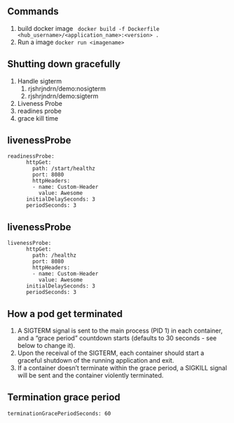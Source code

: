 ## Commands
1. build docker image
    ` docker build -f Dockerfile <hub_username>/<application_name>:<version> .`
2. Run a image
    `docker run <imagename>`
    
## Shutting down gracefully
1. Handle sigterm
    1. rjshrjndrn/demo:nosigterm
    2. rjshrjndrn/demo:sigterm
2. Liveness Probe
3. readines probe
4. grace kill time

## livenessProbe
```
readinessProbe:
      httpGet:
        path: /start/healthz
        port: 8080
        httpHeaders:
        - name: Custom-Header
          value: Awesome
      initialDelaySeconds: 3
      periodSeconds: 3
```

## livenessProbe
```
livenessProbe:
      httpGet:
        path: /healthz
        port: 8080
        httpHeaders:
        - name: Custom-Header
          value: Awesome
      initialDelaySeconds: 3
      periodSeconds: 3
```

## How a pod get terminated

1. A SIGTERM signal is sent to the main process (PID 1) in each container, and a “grace period” countdown starts (defaults to 30 seconds - see below to change it).
2. Upon the receival of the SIGTERM, each container should start a graceful shutdown of the running application and exit.
3. If a container doesn’t terminate within the grace period, a SIGKILL signal will be sent and the container violently terminated.

## Termination grace period
```
terminationGracePeriodSeconds: 60
```
